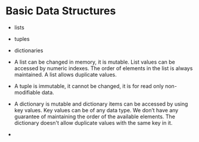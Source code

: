 # Basic Data Structures

- lists
- tuples
- dictionaries


- A list can be changed in memory, it is mutable. List values can be accessed by numeric indexes. The order of elements in the list is always maintained. A list allows duplicate values.
- A tuple is immutable, it cannot be changed, it is for read only non-modifiable data.
- A dictionary is mutable and dictionary items can be accessed by using key values. Key values can be of any data type. We don’t have any guarantee of maintaining the order of the available elements. The dictionary doesn't allow duplicate values with the same key in it.
- 